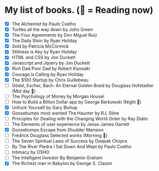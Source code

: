 # My list of books. (📖 = Reading now)

- [x] The Alchemist by Paulo Coelho
- [x] Turtles all the way down by John Green
- [x] The Four Agreements by Don Miguel Ruiz 
- [x] The Daily Stoic by Ryan Holiday
- [x] Sold by Patricia McCormick
- [x] Stillness is Key by Ryan Holiday
- [x] HTML and CSS by Jon Duckett
- [x] Javascript and Jquery by Jon Duckett
- [x] Rich Dad Poor Dad by Robert Kiyosaki
- [x] Courage is Calling by Ryan Holiday 
- [x] The $100 Startup by Chris Guillebeau
- [ ] Gödel, Escher, Bach: An Eternal Golden Braid by Douglass Hofstadter (Mid day 📖)
- [ ] The Psychology of Money by Morgan Housel 
- [ ] How to Build a Billion Dollar app by George Berkowski (Night 📖)
- [x] Unfuck Yourself by Gary Bishop
- [x] Goosebumps most wanted The Haunter by R.L Stine 
- [ ] Principles for Dealing with the Changing World Order by Ray Dialio  
- [ ] The Elements of user experience by Jesse James Garrett
- [x] Goosebumps Escape from Shudder Mansion
- [ ] Fredrick Douglass Selected works (Morning 📖)
- [ ] The Seven Spiritual Laws of Success by Deepak Chopra
- [ ] By The River Piedra I Sat Down And Wept by Paulo Coelho
- [ ] Intimacy by OSHO 
- [ ] The Intelligent Investor By Benjamin Graham 
- [x] The Richest man in Babylon by George S. Clason